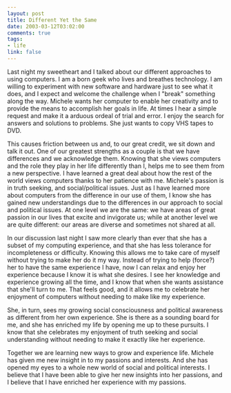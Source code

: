 ```yaml
--- 
layout: post
title: Different Yet the Same
date: 2003-03-12T03:02:00
comments: true
tags:
- life
link: false
---
```

Last night my sweetheart and I talked about our different approaches to using computers. I am a born geek who lives and breathes technology. I am willing to experiment with new software and hardware just to see what it does, and I expect and welcome the challenge when I "break" something along the way. Michele wants her computer to enable her creativity and to provide the means to accomplish her goals in life. At times I hear a simple request and make it a arduous ordeal of trial and error. I enjoy the search for answers and solutions to problems. She just wants to copy VHS tapes to DVD.

This causes friction between us and, to our great credit, we sit down and talk it out. One of our greatest strengths as a couple is that we have differences and we acknowledge them. Knowing that she views computers and the role they play in her life differently than I, helps me to see them from a new perspective. I have learned a great deal about how the rest of the world views computers thanks to her patience with me. Michele's passion is in truth seeking, and social/political issues. Just as I have learned more about computers from the difference in our use of them, I know she has gained new understandings due to the differences in our approach to social and political issues. At one level we are the same: we have areas of great passion in our lives that excite and invigorate us; while at another level we are quite different: our areas are diverse and sometimes not shared at all.

In our discussion last night I saw more clearly than ever that she has a subset of my computing experience, and that she has less tolerance for incompleteness or difficulty. Knowing this allows me to take care of myself without trying to make her do it my way. Instead of trying to help (force?) her to have the same experience I have, now I can relax and enjoy her experience because I know it is what she desires. I see her knowledge and experience growing all the time, and I know that when she wants assistance that she'll turn to me. That feels good, and it allows me to celebrate her enjoyment of computers without needing to make like my experience.

She, in turn, sees my growing social consciousness and political awareness as different from her own experience. She is there as a sounding board for me, and she has enriched my life by opening me up to these pursuits. I know that she celebrates my enjoyment of truth seeking and social understanding without needing to make it exactly like her experience.

Together we are learning new ways to grow and experience life. Michele has given me new insight in to my passions and interests. And she has opened my eyes to a whole new world of social and political interests. I believe that I have been able to give her new insights into her passions, and I believe that I have enriched her experience with my passions.
